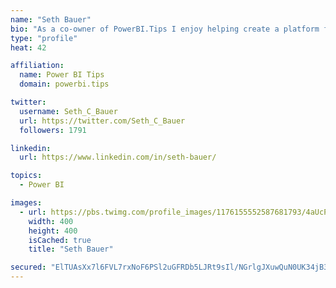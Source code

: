 ```yaml
---
name: "Seth Bauer"
bio: "As a co-owner of PowerBI.Tips I enjoy helping create a platform for new and advanced users alike to learn and expand their skills and get the most out of Power BI."
type: "profile"
heat: 42

affiliation:
  name: Power BI Tips
  domain: powerbi.tips

twitter:
  username: Seth_C_Bauer
  url: https://twitter.com/Seth_C_Bauer
  followers: 1791

linkedin:
  url: https://www.linkedin.com/in/seth-bauer/

topics:
  - Power BI

images:
  - url: https://pbs.twimg.com/profile_images/1176155552587681793/4aUcPKoe_400x400.jpg
    width: 400
    height: 400
    isCached: true
    title: "Seth Bauer"

secured: "ElTUAsXx7l6FVL7rxNoF6PSl2uGFRDb5LJRt9sIl/NGrlgJXuwQuN0UK34jB38Mcnm393Fkezmt7aAIauiELGpu+i3LkqBwsiO0k/qpQY+3Pmlljchz+Fs03IvSL7vg6vHVpng5XKAloRPne+wM0Iw5zLvOZWJfmzSikK7xYkVELD4kMEqKT/kqdXxLqyKFDZ9H17cb5WPlQwx0UCBeQDbmYBP6X8wPxBHtjx4/LAzCwXd5gUICyz9B9kYuoey7MX7sEk3wFL5nDUjKcdnYpCrk4+Aff2n5SWipd9QI4MyovWmGq2FmXrsShDD266m/qnYKACIdIF5Vv6R6HVnnOSIyQsCfMHUPqyq+ZSDofKVVZRIcxETAN5xGuv5ShAWWdEbpAUne7lYtJi6CEVmHk+yiHjqKf5gxKUq4Xx2rZ/3c=;8BOTidIKjno7EkcnM1jiDg=="
---
```


